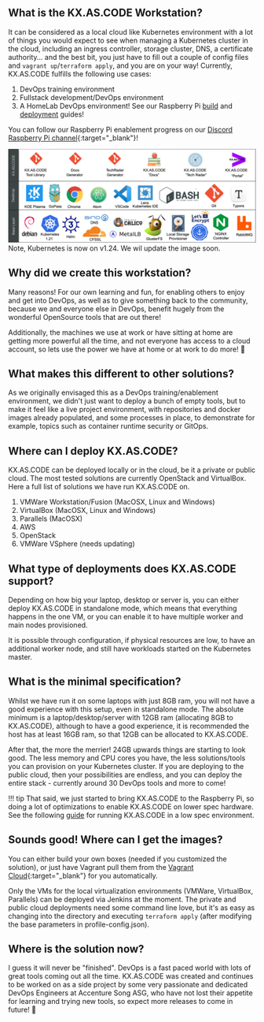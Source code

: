 ## What is the KX.AS.CODE Workstation?

It can be considered as a local cloud like Kubernetes environment with a lot of things you would expect to see when managing a Kubernetes cluster in the cloud, including an ingress controller, storage cluster, DNS, a certificate authority... and the best bit, you just have to fill out a couple of config files and `vagrant up`/`terraform apply`, and you are on your way!
Currently, KX.AS.CODE fulfills the following use cases:

1. DevOps training environment
2. Fullstack development/DevOps environment
3. A HomeLab DevOps environment! See our Raspberry Pi [build](../../Build/Raspberry-Pi-Cluster/) and [deployment](../../Deployment/Raspberry-Pi-Cluster/) guides!

You can follow our Raspberry Pi enablement progress on our [Discord Raspberry Pi channel](https://discord.gg/XC64HNgeXK){:target="\_blank"}!

![whatsinthebox](../assets/images/whatsinthebox.png)
Note, Kubernetes is now on v1.24. We wil update the image soon.

## Why did we create this workstation?
Many reasons! For our own learning and fun, for enabling others to enjoy and get into DevOps, as well as to give something back to the community, because we and everyone else in DevOps, benefit hugely from the wonderful OpenSource tools that are out there!

Additionally, the machines we use at work or have sitting at home are getting more powerful all the time, and not everyone has access to a cloud account, so lets use the power we have at home or at work to do more! :metal:

## What makes this different to other solutions?
As we originally envisaged this as a DevOps training/enablement environment, we didn't just want to deploy a bunch of empty tools, but to make it feel like a live project environment, with repositories and docker images already populated, and some processes in place, to demonstrate for example, topics such as container runtime security or GitOps.

## Where can I deploy KX.AS.CODE?
KX.AS.CODE can be deployed locally or in the cloud, be it a private or public cloud. The most tested solutions are currently OpenStack and VirtualBox. Here a full list of solutions we have run KX.AS.CODE on.

1. VMWare Workstation/Fusion (MacOSX, Linux and Windows)
2. VirtualBox (MacOSX, Linux and Windows)
3. Parallels (MacOSX)
4. AWS
5. OpenStack
6. VMWare VSphere (needs updating)

## What type of deployments does KX.AS.CODE support?
Depending on how big your laptop, desktop or server is, you can either deploy KX.AS.CODE in standalone mode, which means that everything happens in the one VM, or you can enable it to have multiple worker and main nodes provisioned.

It is possible through configuration, if physical resources are low, to have an additional worker node, and still have workloads started on the Kubernetes master.

## What is the minimal specification?
Whilst we have run it on some laptops with just 8GB ram, you will not have a good experience with this setup, even in standalone mode. The absolute minimum is a laptop/desktop/server with 12GB ram (allocating 8GB to KX.AS.CODE), although to have a good experience, it is recommended the host has at least 16GB ram, so that 12GB can be allocated to KX.AS.CODE.

After that, the more the merrier! 24GB upwards things are starting to look good. The less memory and CPU cores you have, the less solutions/tools you can provision on your Kubernetes cluster.
If you are deploying to the public cloud, then your possibilities are endless, and you can deploy the entire stack - currently around 30 DevOps tools and more to come!

!!! tip
    That said, we just started to bring KX.AS.CODE to the Raspberry Pi, so doing a lot of optimizations to enable KX.AS.CODE on lower spec hardware. See the following [guide](../../Deployment/Minimal-Deployment/) for running KX.AS.CODE in a low spec environment.

## Sounds good! Where can I get the images?
You can either build your own boxes (needed if you customized the solution), or just have Vagrant pull them from the [Vagrant Cloud](https://app.vagrantup.com/kxascode){:target="\_blank"} for you automatically.

Only the VMs for the local virtualization environments (VMWare, VirtualBox, Parallels) can be deployed via Jenkins at the moment. The private and public cloud deployments need some command line love, but it's as easy as changing into the directory and executing `terraform apply` (after modifying the base parameters in profile-config.json).

## Where is the solution now?

I guess it will never be "finished". DevOps is a fast paced world with lots of great tools coming out all the time. KX.AS.CODE was created and continues to be worked on as a side project by some very passionate and dedicated DevOps Engineers at Accenture Song ASG, who have not lost their appetite for learning and trying new tools, so expect more releases to come in future! :partying_face:
